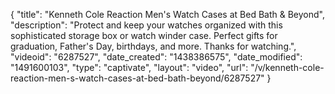 {
    "title": "Kenneth Cole Reaction Men's Watch Cases at Bed Bath & Beyond",
    "description": "Protect and keep your watches organized with this sophisticated storage box or watch winder case. Perfect gifts for graduation, Father's Day, birthdays, and more. Thanks for watching.",
    "videoid": "6287527",
    "date_created": "1438386575",
    "date_modified": "1491600103",
    "type": "captivate",
    "layout": "video",
    "url": "\/v\/kenneth-cole-reaction-men-s-watch-cases-at-bed-bath-beyond\/6287527"
}